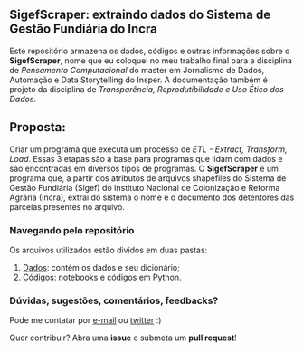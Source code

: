 ## SigefScraper: extraindo dados do Sistema de Gestão Fundiária do Incra
Este repositório armazena os dados, códigos e outras informações sobre o **SigefScraper**, nome que eu coloquei no meu trabalho final para a disciplina de *Pensamento Computacional* do master em Jornalismo de Dados, Automação e Data Storytelling do Insper. A documentação também é projeto da disciplina de *Transparência, Reprodutibilidade e Uso Ético dos Dados*.

## Proposta:
Criar um programa que executa um processo de *ETL - Extract, Transform, Load*. Essas 3 etapas são a base para programas que lidam com dados e são encontradas em diversos tipos de programas. O **SigefScraper** é um programa que, a partir dos atributos de arquivos shapefiles do Sistema de Gestão Fundiária (Sigef) do Instituto Nacional de Colonização e Reforma Agrária (Incra), extrai do sistema o nome e o documento dos detentores das parcelas presentes no arquivo. 

### Navegando pelo repositório
Os arquivos utilizados estão dividos em duas pastas:
1. [Dados](https://github.com/biamuniz/sigefscraper/tree/main/dados): contém os dados e seu dicionário;
2. [Códigos](https://github.com/biamuniz/sigefscraper/tree/main/codigo): notebooks e códigos em Python.


### Dúvidas, sugestões, comentários, feedbacks? 
Pode me contatar por [e-mail](mailto:biancamuniz@usp.br) ou [twitter](https://twitter.com/biancamuniz__) :)

Quer contribuir? Abra uma **issue** e submeta um **pull request**!
